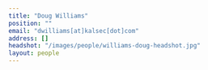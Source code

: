 ```yaml
---
title: "Doug Williams"
position: ""
email: "dwilliams[at]kalsec[dot]com"
address: []
headshot: "/images/people/williams-doug-headshot.jpg"
layout: people
---
```



